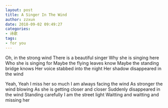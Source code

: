 ```yaml
---
layout: post
title: A Singer In The Wind
author: zzxun
date: 2018-09-02 09:49:27
categories:
- 诗歌
tags:
- for you
---
```


Oh, in the strong wind
There is a beautiful singer
Why she is singing here
Who she is singing for
Maybe the flying leaves know
Maybe the standing bridge knows
Her voice stabbed into the night
Her shadow disappeared in the wind

Yeah, Yeah
I miss her so much
I am always facing the wind
As stronger the wind blowing
As she is getting closer and closer
Suddenly disappeared in the wind
Standing carefully I am the street light
Waitting and waitting and missing her
